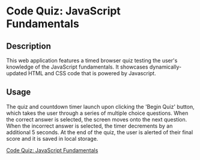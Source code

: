 # Code Quiz: JavaScript Fundamentals

## Description

This web application features a timed browser quiz testing the user's knowledge of the JavaScript fundamentals. It showcases dynamically-updated HTML and CSS code that is powered by Javascript.

## Usage

The quiz and countdown timer launch upon clicking the 'Begin Quiz' button, which takes the user through a series of multiple choice questions. When the correct answer is selected, the screen moves onto the next question. When the incorrect answer is selected, the timer decrements by an additional 5 seconds. At the end of the quiz, the user is alerted of their final score and it is saved in local storage.

[Code Quiz: JavaScript Fundamentals](https://mandiebot.github.io/WebAPI-Quiz/)
